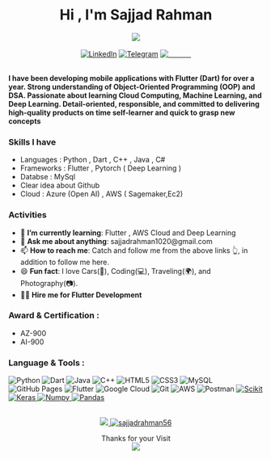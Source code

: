 
<h1 align="center"> <b>Hi , I'm Sajjad Rahman </b> </h1>
 
<p align="center">
  <a href="https://github.com/DenverCoder1/readme-typing-svg"><img src="https://readme-typing-svg.herokuapp.com?font=Time+New+Roman&color=cyan&size=25&center=true&vCenter=true&width=600&height=100&lines=Assalamu+O+Alaikum+Warahmatullah..&hearts;++;Self-Learner+Flutter+Developer,;Computer+Science+Student,;Cloud+Newbie,;Active+Learner/Researcher,;Love+to+learn+new+stuffs+and+Open+Source..<3"></a>
</p>

<div align=center>
<a href="https://www.linkedin.com/in/sajjadrahman56/"><img src="https://img.shields.io/badge/Linkedin-0077b5?style=flat&logo=linkedin" alt="LinkedIn" /></a>
<a href="https://t.me/sajjadrahman56"><img src="https://img.shields.io/badge/Telegram-0088cc?style=flat&logo=telegram" alt="Telegram" /></a>
	
<a href="https://twitter.com/sajjadrahman56">
  <img src="https://img.shields.io/badge/Twitter-1DA1F2?style=flat&logo=twitter" alt="Twitter" style="color: white;" />
</a>

</div>

<div align=left>
        <br>
        <p>
<strong>
I have been developing mobile applications with Flutter (Dart) for over a year. Strong understanding of Object-Oriented Programming (OOP) and DSA. Passionate about learning Cloud Computing, Machine Learning, and Deep Learning.  Detail-oriented, responsible, and committed to delivering high-quality products on time self-learner and quick to grasp new concepts
</strong>
        </p>
</div>


 ### Skills I have 
 <ul>
	 <li> Languages : Python , Dart , C++ , Java , C#</li> 
  	<li> Frameworks : Flutter , Pytorch ( Deep Learning ) </li>
   <li> Databse : MySql </li>
   <li> Clear idea about Github</li>
   <li>Cloud : Azure (Open AI) , AWS ( Sagemaker,Ec2)</li>
 </ul>
 
### Activities

<ul>
   <li>🌱 <b>I’m currently learning</b>: Flutter , AWS Cloud and Deep Learning </li>
   <li>💬 <b>Ask me about anything</b>: sajjadrahman1020@gmail.com </li>
   <li>📫 <b>How to reach me</b>: Catch and follow me from the above links 👆, in addition to follow me here.</li>
   <li>😄 <b>Fun fact</b>: I love Cars(🚗), Coding(💻), Traveling(🌍), and Photography(📷).</li>
   <li>👨‍💻 <b>Hire me for Flutter Development</b></li>
</ul>

### Award & Certification :
- AZ-900
- AI-900 

### Language & Tools :

![Python](https://img.shields.io/badge/-Python-black?style=flat-square&logo=Python)
![Dart](https://img.shields.io/badge/Dart-%230175C2.svg?logo=dart&logoColor=white)
![Java](https://img.shields.io/badge/-java-E34A86?style=flat-square&logo=java)
![C++](https://img.shields.io/badge/-C++-00599C?style=flat-square&logo=c)
![HTML5](https://img.shields.io/badge/-HTML5-E34F26?style=flat-square&logo=html5&logoColor=white)
![CSS3](https://img.shields.io/badge/-CSS3-1572B6?style=flat-square&logo=css3)
![MySQL](https://img.shields.io/badge/-MySQL-black?style=flat-square&logo=mysql)
![GitHub Pages](https://img.shields.io/badge/GitHub%20Pages-%23327FC7.svg?logo=github&logoColor=white)
![Flutter](https://img.shields.io/badge/Flutter-%2302569B.svg?logo=flutter&logoColor=white)
![Google Cloud](https://img.shields.io/badge/Google%20Cloud-black?style=flat-square&logo=google-cloud)
![Git](https://img.shields.io/badge/-Git-black?style=flat-square&logo=git)
![AWS](https://img.shields.io/badge/AWS-%23FF9900.svg?style=for-the-badge&logo=amazon-aws&logoColor=white)
![Postman](https://img.shields.io/badge/Postman-FF6C37?logo=postman&logoColor=white)
<a href="https://scikit-learn.org/" target="_blank">
    <img alt="Scikit" src="https://img.shields.io/badge/scikit_learn-F7931E?style=for-the-badge&logo=scikit-learn&logoColor=white">
  </a><a href="https://keras.io/" target="_blank">
    <img alt="Keras" src="https://img.shields.io/badge/Keras-D00000?style=for-the-badge&logo=Keras&logoColor=white">
  </a><a href="https://numpy.org/" target="_blank">
    <img alt="Numpy" src="https://img.shields.io/badge/Numpy-777BB4?style=for-the-badge&logo=numpy&logoColor=white">
  </a>
<a href="https://pandas.pydata.org/" target="_blank">
    <img alt="Pandas" src="https://img.shields.io/badge/Pandas-2C2D72?style=for-the-badge&logo=pandas&logoColor=white">
  </a>





<br>
<div align="center">

<a href="https://github.com/sajjadrahman56/">
  <img src="https://github-readme-stats.vercel.app/api?username=sajjadrahman56&include_all_commits=true&count_private=true&show_icons=true&line_height=20&title_color=7A7ADB&icon_color=2234AE&text_color=D3D3D3&bg_color=0,000000,130F40" width="450"/>
  <img src="https://github-readme-stats.vercel.app/api/top-langs?username=sajjadrahman56&show_icons=true&locale=en&layout=compact&line_height=20&title_color=7A7ADB&icon_color=2234AE&text_color=D3D3D3&bg_color=0,000000,130F40" width="375"  alt="sajjadrahman56"/>

</a>
</div>



<p align="center"> 
  Thanks for your Visit<br>
  <img src="https://profile-counter.glitch.me/sajjadrahman56/count.svg" />
</p>

<br>



<!-- 

All under comment -------------------------------

<h3 align="left"> Connect with me </h3>
<p align="left">
<a href="https://twitter.com/sajjadrahman56" target="blank"><img align="center" src="https://raw.githubusercontent.com/rahuldkjain/github-profile-readme-generator/master/src/images/icons/Social/twitter.svg" alt="sajjadrahman56" height="30" width="40" /></a>
<a href="https://linkedin.com/in/sajjadrahman56" target="blank"><img align="center" src="https://raw.githubusercontent.com/rahuldkjain/github-profile-readme-generator/master/src/images/icons/Social/linked-in-alt.svg" alt="md-sajjad-10" height="30" width="40" /></a>
<a href="https://stackoverflow.com/users/15987920" target="blank"><img align="center" src="https://raw.githubusercontent.com/rahuldkjain/github-profile-readme-generator/master/src/images/icons/Social/stack-overflow.svg" alt="15987920" height="30" width="40" /></a>
<a href="https://codeforces.com/profile/njr_10" target="blank"><img align="center" src="https://cdn.jsdelivr.net/npm/simple-icons@3.0.1/icons/codeforces.svg" alt="njr_10" height="30" width="40" /></a>
</p>
<h3 align="left">Languages and Tools:</h3>
<p align="left"> <a href="https://www.cprogramming.com/" target="_blank"> <img src="https://raw.githubusercontent.com/devicons/devicon/master/icons/c/c-original.svg" alt="c" width="40" height="40"/> </a> <a href="https://www.w3schools.com/cpp/" target="_blank"> <img src="https://raw.githubusercontent.com/devicons/devicon/master/icons/cplusplus/cplusplus-original.svg" alt="cplusplus" width="40" height="40"/> </a> <a href="https://www.java.com" target="_blank"> <img src="https://raw.githubusercontent.com/devicons/devicon/master/icons/java/java-original.svg" alt="java" width="40" height="40"/> </a> </p>
<p>&nbsp;<img align="center" src="https://github-readme-stats.vercel.app/api?username=sajjadrahman56&show_icons=true&locale=en" alt="sajjadrahman56" /></p>

  [![@sajjad's Holopin board](https://holopin.io/api/user/board?user=sajjad)](https://holopin.io/@sajjad)  

